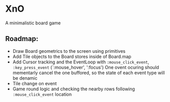 # XnO
A minimalistic board game

## Roadmap:
- Draw Board geometrics to the screen using primitives
- Add Tile objects to the Board stores inside of Board.map
- Add Cursor tracking and the EventLoop with `:mouse_click_event`, `:key_press_event`
  (`:mouse_hover', ':focus')
  One ovent ocuring should mementarly cancel the one buffored, so the state of each event type will be denamic
- Tile change on event
- Game round logic and checking the nearby rows following `:mouse_click_event` location
